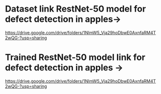 # Dataset link RestNet-50 model for defect detection in apples→
https://drive.google.com/drive/folders/1NlmW5_Vja29hoDbwE0AxnfaRM4T2wQG-?usp=sharing


# Trained RestNet-50 model link for defect detection in apples →
https://drive.google.com/drive/folders/1NlmW5_Vja29hoDbwE0AxnfaRM4T2wQG-?usp=sharing
